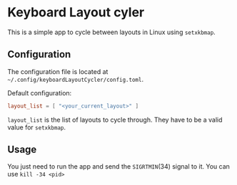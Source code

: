 # Keyboard Layout cyler

This is a simple app to cycle between layouts in Linux using `setxkbmap`.

## Configuration

The configuration file is located at `~/.config/keyboardLayoutCycler/config.toml`.

Default configuration:
```toml
layout_list = [ "<your_current_layout>" ]
```
`layout_list` is the list of layouts to cycle through. They have to be a valid value for `setxkbmap`.


## Usage

You just need to run the app and send the `SIGRTMIN`(34) signal to it. You can use `kill -34 <pid>`

